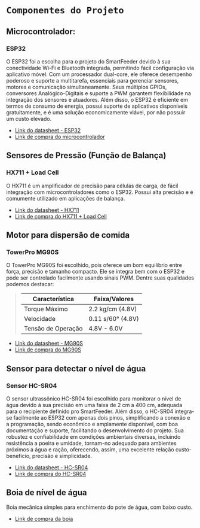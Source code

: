# `Componentes do Projeto`

## Microcontrolador:
### ESP32
O ESP32 foi a escolha para o projeto do SmartFeeder devido à sua conectividade Wi-Fi e Bluetooth integrada, permitindo fácil configuração via aplicativo móvel. Com um processador dual-core, ele oferece desempenho poderoso e suporte a multitarefa, essenciais para gerenciar sensores, motores e comunicação simultaneamente. Seus múltiplos GPIOs, conversores Analógico-Digitais e suporte a PWM garantem flexibilidade na integração dos sensores e atuadores. Além disso, o ESP32 é eficiente em termos de consumo de energia, possui suporte de aplicativos disponíveis gratuitamente, e é uma solução economicamente viável, por não possuir um custo elevado.

- [Link do datasheet - ESP32](https://www.espressif.com/sites/default/files/documentation/esp32_datasheet_en.pdf)
- [Link de compra do microcontrolador](https://pt.aliexpress.com/item/1005001627605230.html?src=google&albch=shopping&acnt=768-202-3196&slnk=&plac=&mtctp=&albbt=Google_7_shopping&isSmbAutoCall=false&needSmbHouyi=false&albcp=19505955113&albag=&trgt=&crea=pt1005001627605230&netw=x&device=c&albpg=&albpd=pt1005001627605230&gad_source=1&aff_fcid=10ff2be7156b4d3e9c7d2f4fb1933b0f-1716399480646-09717-UneMJZVf&aff_fsk=UneMJZVf&aff_platform=aaf&sk=UneMJZVf&aff_trace_key=10ff2be7156b4d3e9c7d2f4fb1933b0f-1716399480646-09717-UneMJZVf&terminal_id=57b0948c82b44f7685bed38bf9809434&afSmartRedirect=y)
  
## Sensores de Pressão (Função de Balança)
### HX711 + Load Cell
O HX711 é um amplificador de precisão para células de carga, de fácil integração com microcontroladores como o ESP32. Possui alta precisão e é comumente utilizado em aplicações de balança.

- [Link do datasheet - HX711](https://cdn.sparkfun.com/datasheets/Sensors/ForceFlex/hx711_english.pdf)
- [Link de compra do HX711 + Load Cell](https://pt.aliexpress.com/item/1005006293517345.html?spm=a2g0o.detail.pcDetailTopMoreOtherSeller.1.7c8fOWFPOWFPRo&gps-id=pcDetailTopMoreOtherSeller&scm=1007.40050.354490.0&scm_id=1007.40050.354490.0&scm-url=1007.40050.354490.0&pvid=a9e49e7e-c76e-4265-a1fc-220758a4834b&_t=gps-id:pcDetailTopMoreOtherSeller,scm-url:1007.40050.354490.0,pvid:a9e49e7e-c76e-4265-a1fc-220758a4834b,tpp_buckets:668%232846%238110%231995&pdp_npi=4%40dis%21BRL%2117.44%214.99%21%21%2122.32%216.38%21%402101e9ec17192663794496234e2205%2112000036640070164%21rec%21BR%21%21AB&utparam-url=scene%3ApcDetailTopMoreOtherSeller%7Cquery_from%3A)
## Motor para dispersão de comida
### TowerPro MG90S
O TowerPro MG90S foi escolhido, pois oferece um bom equilíbrio entre força, precisão e tamanho compacto. Ele se integra bem com o ESP32 e pode ser controlado facilmente usando sinais PWM. Dentre suas qualidades podemos destacar:

> |Característica  | Faixa/Valores |
> |--|--|
> | Torque Máximo  | 2.2 kg/cm (4.8V)  |
> | Velocidade  | 0.11 s/60° (4.8V) |
> | Tensão de Operação  | 4.8V - 6.0V |

- [Link do datasheet - MG90S](https://www.electronicoscaldas.com/datasheet/MG90S_Tower-Pro.pdf)
- [Link de compra do MG90S](https://pt.aliexpress.com/item/1005005850316099.html?spm=a2g0o.productlist.main.1.721eqLDJqLDJZn&algo_pvid=c5bea2a6-a45a-4419-9868-02af43845375&algo_exp_id=c5bea2a6-a45a-4419-9868-02af43845375-0&pdp_npi=4%40dis%21BRL%2113.54%2113.54%21%21%2117.33%2117.33%21%40210308a417192673266407147ecc36%2112000035298772732%21sea%21BR%210%21AB&curPageLogUid=fnH53M4UAkIU&utparam-url=scene%3Asearch%7Cquery_from%3A)

## Sensor para detectar o nível de água
### Sensor HC-SR04
O sensor ultrassônico HC-SR04 foi escolhido para monitorar o nível de água devido à sua precisão em uma faixa de 2 cm a 400 cm, adequada para o recipiente definido pro SmartFeeder. Além disso, o HC-SR04 integra-se facilmente ao ESP32 com apenas dois pinos, simplificando a conexão e a programação, sendo econômico e amplamente disponível, com boa documentação e suporte, facilitando o desenvolvimento do projeto. Sua robustez e confiabilidade em condições ambientais diversas, incluindo resistência a poeira e umidade, tornam-no adequado para ambientes próximos a água e ração, oferecendo, assim, uma excelente relação custo-benefício, precisão e simplicidade.

- [Link do datasheet - HC-SR04](https://cdn.sparkfun.com/datasheets/Sensors/Proximity/HCSR04.pdf)
- [Link de compra do HC-SR04](https://pt.aliexpress.com/item/1005005636789307.html?spm=a2g0o.productlist.main.41.7ffb4e0a1Jgtnx&algo_pvid=986ea335-1e7b-43c6-ab31-907905f6c244&algo_exp_id=986ea335-1e7b-43c6-ab31-907905f6c244-20&pdp_npi=4%40dis%21BRL%219.78%216.50%21%21%2112.52%218.32%21%40210308a417192716632716355ecb7f%2112000033859091113%21sea%21BR%210%21AB&curPageLogUid=ogNzMf9UvrDU&utparam-url=scene%3Asearch%7Cquery_from%3A)


## Boia de nível de água
Boia mecânica simples para enchimento do pote de água, com baixo custo.

- [Link de compra da boia](https://www.aliexpress.us/item/3256806126055027.html?spm=a2g0o.productlist.main.1.34cf4748UOK5nF&algo_pvid=c1aa8fd7-88c9-46f1-8287-feaa28648d91&algo_exp_id=c1aa8fd7-88c9-46f1-8287-feaa28648d91-0&pdp_npi=4%40dis%21USD%215.33%210.99%21%21%2138.60%217.12%21%40210324c817192777472847179e73f3%2112000036719545555%21sea%21US%210%21AB&curPageLogUid=gSCHCoWySgas&utparam-url=scene%3Asearch%7Cquery_from%3A)

